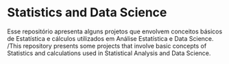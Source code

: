# Statistics and Data Science
Esse repositório apresenta alguns projetos que envolvem conceitos básicos de Estatística e cálculos utilizados em Análise Estatística e Data Science. /This repository presents some projects that involve basic concepts of Statistics and calculations used in Statistical Analysis and Data Science. 
